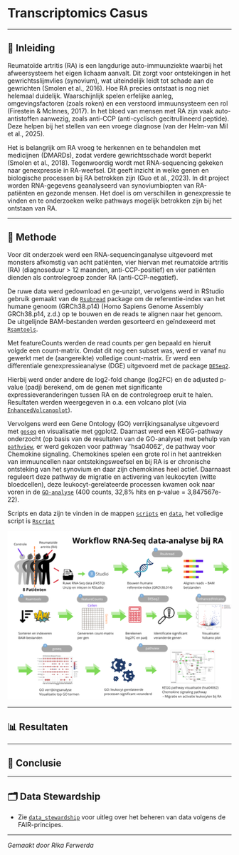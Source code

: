 # Transcriptomics Casus
____
## 🧾 Inleiding 

Reumatoïde artritis (RA) is een langdurige auto-immuunziekte waarbij het afweersysteem het eigen lichaam aanvalt. Dit zorgt voor ontstekingen in het gewrichtsslijmvlies (synovium), wat uiteindelijk leidt tot schade aan de gewrichten (Smolen et al., 2016). Hoe RA precies ontstaat is nog niet helemaal duidelijk. Waarschijnlijk spelen erfelijke aanleg, omgevingsfactoren (zoals roken) en een verstoord immuunsysteem een rol (Firestein & McInnes, 2017). In het bloed van mensen met RA zijn vaak auto-antistoffen aanwezig, zoals anti-CCP (anti-cyclisch gecitrullineerd peptide). 
Deze helpen bij het stellen van een vroege diagnose (van der Helm-van Mil et al., 2025).

Het is belangrijk om RA vroeg te herkennen en te behandelen met medicijnen (DMARDs), zodat verdere gewrichtsschade wordt beperkt (Smolen et al., 2018). Tegenwoordig wordt met RNA-sequencing gekeken naar genexpressie in RA-weefsel. Dit geeft inzicht in welke genen en biologische processen bij RA betrokken zijn (Guo et al., 2023). In dit project worden RNA-gegevens geanalyseerd van synoviumbiopten van RA-patiënten en gezonde mensen. Het doel is om verschillen in genexpressie te vinden en te onderzoeken welke pathways mogelijk betrokken zijn bij het ontstaan van RA.

___
## 🧪 Methode

Voor dit onderzoek werd een RNA-sequencinganalyse uitgevoerd met monsters afkomstig van acht patiënten, vier hiervan met reumatoïde artritis (RA) (diagnoseduur > 12 maanden, anti-CCP-positief) en vier patiënten dienden als controlegroep zonder RA (anti-CCP-negatief). 

De ruwe data werd gedownload en ge-unzipt, vervolgens werd in RStudio gebruik gemaakt van de [`Rsubread`](./scripts/Rsubread.R) package om de referentie-index van het humane genoom (GRCh38.p14) (Homo Sapiens Genome Assembly GRCh38.p14, z.d.) op te bouwen en de reads te alignen naar het genoom. De uitgelijnde BAM-bestanden werden gesorteerd en geïndexeerd met [`Rsamtools`](./scripts/Rsamtools.R).

Met featureCounts werden de read counts per gen bepaald en hieruit volgde een count-matrix. Omdat dit nog een subset was, werd er vanaf nu gewerkt met de (aangereikte) volledige count-matrix. Er werd een differentiale genexpressieanalyse (DGE) uitgevoerd met de package [`DESeq2`](./scripts/deseq.R). 

Hierbij werd onder andere de log2-fold change (log2FC) en de adjusted p-value (padj) berekend, om de genen met significante expressieveranderingen tussen RA en de controlegroep eruit te halen. Resultaten werden weergegeven in o.a. een volcano plot (via [`EnhancedVolcanoplot`](./scripts/EnhancedVolcano.R)).

Vervolgens werd een Gene Ontology (GO) verrijkingsanalyse uitgevoerd met [`goseq`](./scripts/goseq.R) en visualisatie met ggplot2. Daarnast werd een KEGG-pathway onderzocht (op basis van de resultaten van de GO-analyse) met behulp van [`pathview`](./scripts/pathview.R), er werd gekozen voor pathway 'hsa04062', de pathway voor Chemokine signaling. Chemokines spelen een grote rol in het aantrekken van immuuncellen naar ontstekingsweefsel en bij RA is er chronische ontsteking van het synovium en daar zijn chemokines heel actief. Daarnaast reguleert deze pathway de migratie en activering van leukocyten (witte bloedcellen), deze leukocyt-gerelateerde processen kwamen ook naar voren in de [`GO-analyse`](./resultaten/GO-analyse.png) (400 counts, 32,8% hits en p-value = 3,847567e-22).

Scripts en data zijn te vinden in de mappen [`scripts`](./scripts) en [`data`](./data), het volledige script is [`Rscript`](./scripts/Rscript.R)

<p align="center">
  <img src="assets/Workflow.png" alt="Workflow RNA-Seq data-analyse bij RA" width="600"/>
</p>

___
## 📊 Resultaten


___
## 🎯 Conclusie


___
## 🗂️ Data Stewardship

- Zie [`data_stewardship`](./data_stewardship) voor uitleg over het beheren van data volgens de FAIR-principes.

___

*Gemaakt door Rika Ferwerda*
